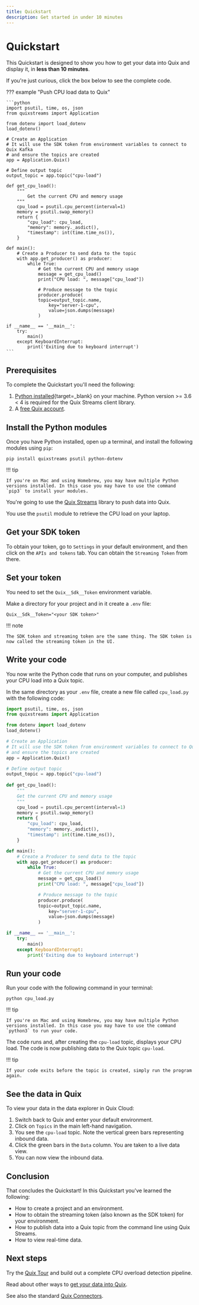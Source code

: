 ```yaml
---
title: Quickstart
description: Get started in under 10 minutes
---
```


# Quickstart

This Quickstart is designed to show you how to get your data into Quix and display it, in **less than 10 minutes**.

If you're just curious, click the box below to see the complete code.

??? example "Push CPU load data to Quix"

    ```python
    import psutil, time, os, json
    from quixstreams import Application

    from dotenv import load_dotenv
    load_dotenv()

    # Create an Application
    # It will use the SDK token from environment variables to connect to Quix Kafka
    # and ensure the topics are created
    app = Application.Quix()

    # Define output topic
    output_topic = app.topic("cpu-load")
        
    def get_cpu_load():
        """
            Get the current CPU and memory usage
        """
        cpu_load = psutil.cpu_percent(interval=1)
        memory = psutil.swap_memory()
        return {
            "cpu_load": cpu_load,
            "memory": memory._asdict(),
            "timestamp": int(time.time_ns()),
        }

    def main():
        # Create a Producer to send data to the topic
        with app.get_producer() as producer:
            while True:                
                # Get the current CPU and memory usage
                message = get_cpu_load()
                print("CPU load: ", message["cpu_load"])

                # Produce message to the topic
                producer.produce(
                topic=output_topic.name,
                    key="server-1-cpu",
                    value=json.dumps(message)
                )

    if __name__ == '__main__':
        try:
            main()
        except KeyboardInterrupt:
            print('Exiting due to keyboard interrupt')    
    ```

## Prerequisites

To complete the Quickstart you'll need the following:

1. [Python installed](https://www.python.org/downloads/){target=_blank} on your machine. Python version >= 3.6 < 4 is required for the Quix Streams client library.
2. A [free Quix account](https://portal.platform.quix.io/self-sign-up).

## Install the Python modules

Once you have Python installed, open up a terminal, and install the following modules using `pip`:

```
pip install quixstreams psutil python-dotenv
```

!!! tip

    If you're on Mac and using Homebrew, you may have multiple Python versions installed. In this case you may have to use the command `pip3` to install your modules. 

You're going to use the [Quix Streams](https://quix.io/docs/quix-streams/introduction.html) library to push data into Quix. 

You use the `psutil` module to retrieve the CPU load on your laptop.

## Get your SDK token

To obtain your token, go to `Settings` in your default environment, and then click on the `APIs and tokens` tab. You can obtain the `Streaming Token` from there.

## Set your token

You need to set the `Quix__Sdk__Token` environment variable. 

Make a directory for your project and in it create a `.env` file:

```
Quix__Sdk__Token="<your SDK token>"
```

!!! note

    The SDK token and streaming token are the same thing. The SDK token is now called the streaming token in the UI.

## Write your code

You now write the Python code that runs on your computer, and publishes your CPU load into a Quix topic.

In the same directory as your `.env` file, create a new file called `cpu_load.py` with the following code:

``` python 
import psutil, time, os, json
from quixstreams import Application

from dotenv import load_dotenv
load_dotenv()

# Create an Application
# It will use the SDK token from environment variables to connect to Quix Kafka
# and ensure the topics are created
app = Application.Quix()

# Define output topic
output_topic = app.topic("cpu-load")
    
def get_cpu_load():
    """
    Get the current CPU and memory usage
    """
    cpu_load = psutil.cpu_percent(interval=1)
    memory = psutil.swap_memory()
    return {
        "cpu_load": cpu_load,
        "memory": memory._asdict(),
        "timestamp": int(time.time_ns()),
    }

def main():
    # Create a Producer to send data to the topic
    with app.get_producer() as producer:
        while True:                
            # Get the current CPU and memory usage
            message = get_cpu_load()
            print("CPU load: ", message["cpu_load"])

            # Produce message to the topic
            producer.produce(
            topic=output_topic.name,
                key="server-1-cpu",
                value=json.dumps(message)
            )

if __name__ == '__main__':
    try:
        main()
    except KeyboardInterrupt:
        print('Exiting due to keyboard interrupt')    
```

## Run your code

Run your code with the following command in your terminal:

```
python cpu_load.py
```

!!! tip

    If you're on Mac and using Homebrew, you may have multiple Python versions installed. In this case you may have to use the command `python3` to run your code. 

The code runs and, after creating the `cpu-load` topic, displays your CPU load. The code is now publishing data to the Quix topic `cpu-load`.

!!! tip

    If your code exits before the topic is created, simply run the program again.

## See the data in Quix

To view your data in the data explorer in Quix Cloud:

1. Switch back to Quix and enter your default environment.
2. Click on `Topics` in the main left-hand navigation.
3. You see the `cpu-load` topic. Note the vertical green bars representing inbound data.
4. Click the green bars in the `Data` column. You are taken to a live data view.
5. You can now view the inbound data. 

## Conclusion

That concludes the Quickstart! In this Quickstart you've learned the following:

* How to create a project and an environment.
* How to obtain the streaming token (also known as the SDK token) for your environment.
* How to publish data into a Quix topic from the command line using Quix Streams.
* How to view real-time data.

## Next steps

Try the [Quix Tour](./quixtour/overview.md) and build out a complete CPU overload detection pipeline.

Read about other ways to [get your data into Quix](../develop/integrate-data/overview.md).

See also the standard [Quix Connectors](../connectors/index.md).
